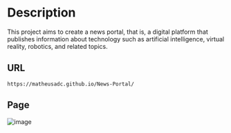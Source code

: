 # Description
This project aims to create a news portal, that is, a digital platform that publishes information about technology such as artificial intelligence, virtual reality, robotics, and related topics.

## URL
```
https://matheusadc.github.io/News-Portal/
```

## Page
![image](https://github.com/user-attachments/assets/a03ee867-839f-4a2e-806c-a5127efdfb67)

